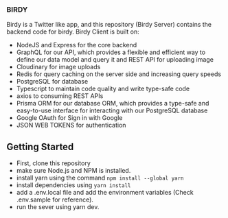 ### BIRDY

Birdy is a Twitter like app, and this repository (Birdy Server) contains the backend code for birdy.
Birdy Client is built on:
- NodeJS and Express for the core backend
- GraphQL for our API, which provides a flexible and efficient way to define our data model and query it and REST API for uploading image
- Cloudinary for image uploads
- Redis for query caching on the server side and increasing query speeds
- PostgreSQL for database
- Typescript to maintain code quality and write type-safe code
- axios to consuming REST APIs
- Prisma ORM for our database ORM, which provides a type-safe and easy-to-use interface for interacting with our PostgreSQL database
- Google OAuth for Sign in with Google
- JSON WEB TOKENS for authentication


## Getting Started

- First, clone this repository
- make sure Node.js and NPM is installed.
- install yarn using the command `npm install --global yarn`
- install dependencies using `yarn install`
- add a .env.local file and add the environment variables (Check .env.sample for reference).
- run the sever using yarn dev.